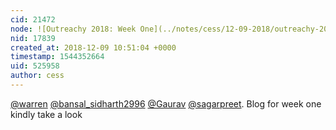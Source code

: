 ```yaml
---
cid: 21472
node: ![Outreachy 2018: Week One](../notes/cess/12-09-2018/outreachy-2018-week-one)
nid: 17839
created_at: 2018-12-09 10:51:04 +0000
timestamp: 1544352664
uid: 525958
author: cess
---
```


 [@warren](/profile/warren) [@bansal_sidharth2996](/profile/bansal_sidharth2996) [@Gaurav](/profile/Gaurav) [@sagarpreet](/profile/sagarpreet). Blog for week one kindly take a look